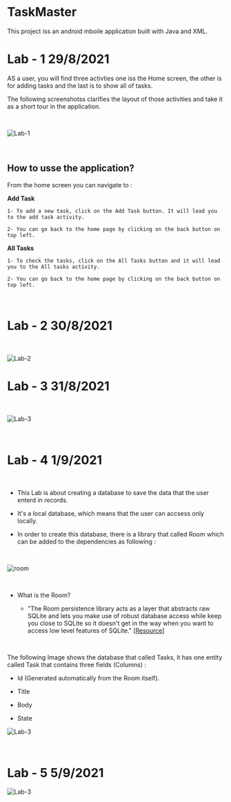# TaskMaster

This project iss an android mboile application built with Java and XML. 

# Lab - 1 29/8/2021

AS a user, you will find three activties one iss the Home screen, the other is for adding tasks and the last is to show all of tasks. 

The following screenshotss clarifies the layout of those activities and take it as a short tour in the application. 

<br>


![Lab-1](./Screenshots/lab-1-taskMaster.png)

<br>

## How to usse the application? 

 From the home screen you can navigate to : 

  **Add Task** 

    1- To add a new task, click on the Add Task button. It will lead you to the add task activity.

    2- You can go back to the home page by clicking on the back button on top left. 

  **All Tasks**

    1- To check the tasks, click on the All Tasks button and it will lead you to the All tasks activity. 
	
	2- You can go back to the home page by clicking on the back button on top left.

<br>


# Lab - 2 30/8/2021

<br>

![Lab-2](./Screenshots/lab-2-taskMaster.png)

# Lab - 3 31/8/2021

<br>

![Lab-3](./Screenshots/lab-3-taskMaster.jpg)

<br>

# Lab - 4 1/9/2021

<br>

- This Lab is about creating a database to save the data that the user enterd in records. 

- It's a local database, which means that the user can accsess only locally.

- In order to create this database, there is a library that called Room which can be added to the dependencies as following : 

<br>

![room](./Screenshots/room.PNG)


<br>

- What is the Room? 

  - "The Room persistence library acts as a layer that abstracts raw SQLite and lets you make use of robust database access while keep you close to SQLite so it doesn't get in the way when you want to access low level features of SQLite." [[Resource](https://www.techiediaries.com/android-room-tutorial/)]

<br>

The following Image shows the database that called Tasks, it has one entity called Task that contains three fields (Columns) : 
  
  - Id (Generated automatically from the Room itself).

  - Title 

  - Body

  - State

![Lab-3](./Screenshots/DB.PNG)

<br>

# Lab - 5 5/9/2021

![Lab-3](./Screenshots/Depenedencies.PNG)